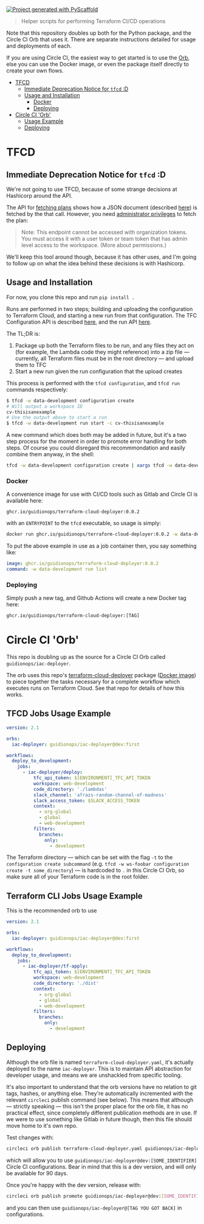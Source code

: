 [![Project generated with PyScaffold](https://img.shields.io/badge/-PyScaffold-005CA0?logo=pyscaffold)](https://pyscaffold.org/)

> Helper scripts for performing Terraform CI/CD operations

Note that this repository doubles up both for the Python package, and the Circle CI Orb that uses it. There are separate instructions detailed for usage and deployments of each.

If you are using Circle CI, the easiest way to get started is to use the [Orb](#usage-example), else you can use the Docker image, or even the package itself directly to create your own flows.

- [TFCD](#tfcd)
  - [Immediate Deprecation Notice for `tfcd` :D](#immediate-deprecation-notice-for-tfcd-d)
  - [Usage and Installation](#usage-and-installation)
    - [Docker](#docker)
    - [Deploying](#deploying)
- [Circle CI 'Orb'](#circle-ci-orb)
  - [Usage Example](#usage-example)
  - [Deploying](#deploying-1)

# TFCD

## Immediate Deprecation Notice for `tfcd` :D

We're not going to use TFCD, because of some strange decisions at Hashicorp around the API.

The API for [fetching plans](https://developer.hashicorp.com/terraform/enterprise/api-docs/plans#retrieve-the-json-execution-plan) shows how a JSON document (described [here](https://developer.hashicorp.com/terraform/internals/json-format#plan-representation)) is fetched by the that call. However, you need [administrator privileges](https://developer.hashicorp.com/terraform/enterprise/api-docs/plans#retrieve-the-json-execution-plan) to fetch the plan:

> Note: This endpoint cannot be accessed with organization tokens. You must access it with a user token or team token that has admin level access to the workspace. (More about permissions.)

We'll keep this tool around though, because it has other uses, and I'm going to follow up on what the idea behind these decisions is with Hashicorp.

## Usage and Installation

For now, you clone this repo and run `pip install .`

Runs are performed in two steps; building and uploading the configuration to Terraform Cloud, and starting a new run from that configuration. The TFC Configuration API is described [here](https://developer.hashicorp.com/terraform/cloud-docs/api-docs/configuration-versions), and the run API [here](https://developer.hashicorp.com/terraform/cloud-docs/api-docs/run).

The TL;DR is:

1. Package up both the Terraform files to be run, and any files they act on (for example, the Lambda code they might reference) into a zip file — currently, all Terraform files must be in the root directory — and upload them to TFC
1. Start a new run given the run configuration that the upload creates

This process is performed with the `tfcd configuration`, and `tfcd run` commands respectively:

```sh
$ tfcd -w data-development configuration create
# Will output a workspace ID
cv-thisisanexample
# Use the output above to start a run
$ tfcd -w data-development run start -c cv-thisisanexample
```

A new command which does both may be added in future, but it's a two step process for the moment in order to promote error handling for both steps. Of course you could disregard this recommmondation and easily combine them anyway, in the shell:

```sh
tfcd -w data-development configuration create | xargs tfcd -w data-development run start -c
```

### Docker

A convenience image for use with CI/CD tools such as Gitlab and Circle CI is available here:

`ghcr.io/guidionops/terraform-cloud-deployer:0.0.2`

with an `ENTRYPOINT` to the `tfcd` executable, so usage is simply:

```sh
docker run ghcr.io/guidionops/terraform-cloud-deployer:0.0.2 -w data-development run list
```

To put the above example in use as a job container then, you say something like:

```yaml
image: ghcr.io/guidionops/terraform-cloud-deployer:0.0.2
command: -w data-development run list
```

### Deploying

Simply push a new tag, and Github Actions will create a new Docker tag here:

```sh
ghcr.io/guidionops/terraform-cloud-deployer:[TAG]
```

# Circle CI 'Orb'

This repo is doubling up as the source for a Circle CI Orb called `guidionops/iac-deployer`.

The orb uses this repo's [terraform-cloud-deployer](https://github.com/GuidionOps/terraform-cloud-deployer) package ([Docker image](https://github.com/GuidionOps/terraform-cloud-deployer/pkgs/container/terraform-cloud-deployer)) to piece together the tasks necessary for a complete workflow which executes runs on Terraform Cloud. See that repo for details of how this works.

## TFCD Jobs Usage Example

```yaml
version: 2.1

orbs:
  iac-deployer: guidionops/iac-deployer@dev:first

workflows:
  deploy_to_development:
    jobs:
      - iac-deployer/deploy:
          tfc_api_token: $[ENVIRONMENT]_TFC_API_TOKEN
          workspace: web-development
          code_directory: './lambdas'
          slack_channel: 'afrazs-random-channel-of-madness'
          slack_access_token: $SLACK_ACCESS_TOKEN
          context:
            - org-global
            - global
            - web-development
          filters:
            branches:
              only:
                - development
```

The Terraform directory — which can be set with the flag `-t` to the `configuration create subcommand` (e.g. `tfcd -w ws-foobar configuration create -t some_directory`) — is hardcoded to `.` in this Circle CI Orb, so make sure all of your Terraform code is in the root folder.

## Terraform CLI Jobs Usage Example

This is the recommended orb to use

```yaml
version: 2.1

orbs:
  iac-deployer: guidionops/iac-deployer@dev:first

workflows:
  deploy_to_development:
    jobs:
      - iac-deployer/tf-apply:
          tfc_api_token: $[ENVIRONMENT]_TFC_API_TOKEN
          workspace: web-development
          code_directory: './dist'
          context:
            - org-global
            - global
            - web-development
          filters:
            branches:
              only:
                - development
```

## Deploying

Although the orb file is named `terraform-cloud-deployer.yaml`, it's actually deployed to the name `iac-deployer`. This is to maintain API abstraction for developer usage, and means we are unshackled from specific tooling.

It's also important to understand that the orb versions have no relation to git tags, hashes, or anything else. They're automatically incremented with the relevant `circleci` publish command (see below). This means that although — strictly speaking — this isn't the proper place for the orb file, it has no practical effect, since completely different publication methods are in use. If we were to use something like Gitlab in future though, then this file should move home to it's own repo.

Test changes with:

```sh
circleci orb publish terraform-cloud-deployer.yaml guidionops/iac-deployer@dev:[SOME_IDENTIFIER]
```

which will allow you to use `guidionops/iac-deployer@dev:[SOME_IDENTIFIER]` Circle CI configurations. Bear in mind that this is a dev version, and will only be available for 90 days.

Once you're happy with the dev version, release with:

```sh
circleci orb publish promote guidionops/iac-deployer@dev:[SOME_IDENTIFIER] patch
```

and you can then use `guidionops/iac-deployer@[TAG YOU GOT BACK]` in configurations.
